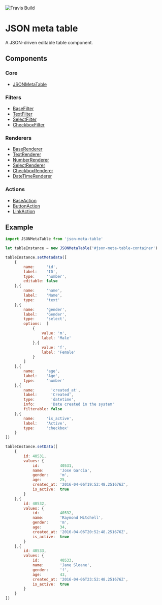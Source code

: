 ![Travis Build](https://img.shields.io/travis/NZME/json-meta-table.svg)

JSON meta table
===============
A JSON-driven editable table component.

Components
----------
### Core
  - [JSONMetaTable](docs/JSONMetaTable.md)
  
### Filters
  - [BaseFilter](docs/filters/BaseFilter.md)
  - [TextFilter](docs/filters/TextFilter.md)
  - [SelectFilter](docs/filters/SelectFilter.md)
  - [CheckboxFilter](docs/filters/CheckboxFilter.md)

### Renderers
  - [BaseRenderer](docs/renderers/BaseRenderer.md)
  - [TextRenderer](docs/renderers/TextRenderer.md)
  - [NumberRenderer](docs/renderers/NumberRenderer.md)
  - [SelectRenderer](docs/renderers/SelectRenderer.md)
  - [CheckboxRenderer](docs/renderers/CheckboxRenderer.md)
  - [DateTimeRenderer](docs/renderers/DateTimeRenderer.md)

### Actions
  - [BaseAction](docs/actions/BaseAction.md)
  - [ButtonAction](docs/actions/ButtonAction.md)
  - [LinkAction](docs/actions/LinkAction.md)


Example
-------
```javascript
import JSONMetaTable from 'json-meta-table'

let tableInstance = new JSONMetaTable('#json-meta-table-container')

tableInstance.setMetadata([
    {
        name:     'id',
        label:    'ID',
        type:     'number',
        editable: false
    },{
        name:     'name',
        label:    'Name',
        type:     'text'
    },{
        name:     'gender',
        label:    'Gender',
        type:     'select',
        options:  [
            {
                value: 'm',
                label: 'Male'
            },{
                value: 'f',
                label: 'Female'
            }
        ]
    },{
        name:     'age',
        label:    'Age',
        type:     'number'
    },{
        name:       'created_at',
        label:      'Created',
        type:       'datetime',
        info:       'Date created in the system'
        filterable: false
    },{
        name:     'is_active',
        label:    'Active',
        type:     'checkbox'
    }
])

tableInstance.setData([
    {
        id: 40531,
        values: {
            id:         40531,
            name:       'Jose Garcia',
            gender:     'm',
            age:        25,
            created_at: '2016-04-06T19:52:48.251676Z',
            is_active:  true
        }
    },{
        id: 40532,
        values: {
            id:         40532,
            name:       'Raymond Mitchell',
            gender:     'm',
            age:        34,
            created_at: '2016-04-06T20:52:48.251676Z',
            is_active:  true
        }
    },{
        id: 40533,
        values: {
            id:         40533,
            name:       'Jane Sloane',
            gender:     'f',
            age:        43,
            created_at: '2016-04-06T23:52:48.251676Z',
            is_active:  true
        }
    }
])
```